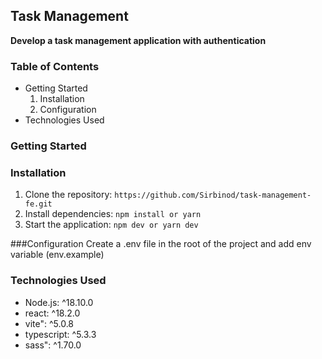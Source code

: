## Task Management

**Develop a task management application with authentication**

### Table of Contents

* Getting Started
   1. Installation
   2. Configuration
* Technologies Used


### Getting Started

### Installation

1. Clone the repository: `https://github.com/Sirbinod/task-management-fe.git`
2. Install dependencies: `npm install or yarn`
3. Start the application: `npm dev or yarn dev`

###Configuration
Create a .env file in the root of the project and add env variable (env.example)

### Technologies Used

* Node.js: ^18.10.0
* react: ^18.2.0
* vite": ^5.0.8
* typescript: ^5.3.3
* sass": ^1.70.0

